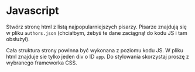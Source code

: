 # Javascript

Stwórz stronę html z listą najpopularniejszych pisarzy. Pisarze znajdują się w pliku `authors.json` (chciałbym, żebyś te dane zaciągnął do kodu JS i tam obsłużył).

Cała struktura strony powinna być wykonana z poziomu kodu JS. W pliku html znajduje sie tylko jeden div o ID `app`. Do stylowania skorzystaj proszę z wybranego frameworka CSS.